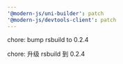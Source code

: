 ```yaml
---
'@modern-js/uni-builder': patch
'@modern-js/devtools-client': patch
---
```


chore: bump rsbuild to 0.2.4

chore: 升级 rsbuild 到 0.2.4
